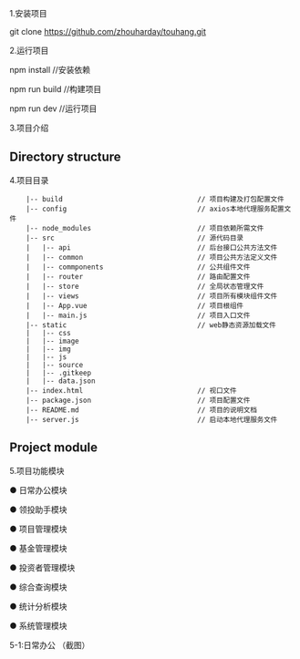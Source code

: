1.安装项目

git clone https://github.com/zhouharday/touhang.git

2.运行项目

npm install //安装依赖

npm run build //构建项目

npm run dev //运行项目

3.项目介绍

## Directory structure ##
4.项目目录

        |-- build                                 // 项目构建及打包配置文件
        |-- config                                // axios本地代理服务配置文件
        |-- node_modules                          // 项目依赖所需文件
        |-- src                                   // 源代码目录  
        |   |-- api                               // 后台接口公共方法文件  
        |   |-- common                            // 项目公共方法定义文件  
        |   |-- commponents                       // 公共组件文件  
        |   |-- router                            // 路由配置文件  
        |   |-- store                             // 全局状态管理文件  
        |   |-- views                             // 项目所有模块组件文件  
        |   |-- App.vue                           // 项目根组件  
        |   |-- main.js                           // 项目入口文件  
        |-- static                                // web静态资源加载文件
        |   |-- css
        |   |-- image   
        |   |-- img
        |   |-- js 
        |   |-- source 
        |   |-- .gitkeep 
        |   |-- data.json  
        |-- index.html                            // 视口文件  
        |-- package.json                          // 项目配置文件  
        |-- README.md                             // 项目的说明文档  
        |-- server.js                             // 启动本地代理服务文件
## Project module ##
        
5.项目功能模块

● 日常办公模块

● 领投助手模块

● 项目管理模块

● 基金管理模块

● 投资者管理模块

● 综合查询模块

● 统计分析模块

● 系统管理模块


5-1:日常办公
（截图）





























